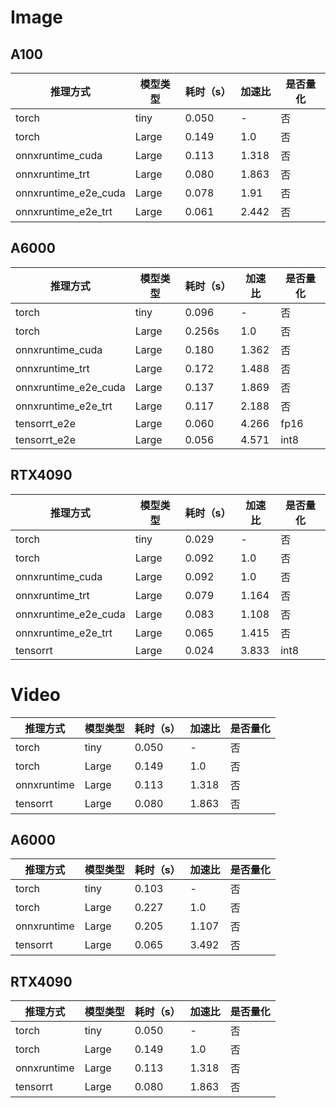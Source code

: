 # Image
## A100
  
| 推理方式             | 模型类型 | 耗时（s） | 加速比 | 是否量化 |
| -------------------- | -------- | --------- | ------ | -------- |
| torch                | tiny     | 0.050     | -      | 否       |
| torch                | Large    | 0.149     | 1.0    | 否       |
| onnxruntime_cuda     | Large    | 0.113     | 1.318  | 否       |
| onnxruntime_trt      | Large    | 0.080     | 1.863  | 否       |
| onnxruntime_e2e_cuda | Large    | 0.078     | 1.91   | 否       |
| onnxruntime_e2e_trt  | Large    | 0.061     | 2.442  | 否       |


## A6000
  
| 推理方式             | 模型类型 | 耗时（s） | 加速比 | 是否量化 |
| -------------------- | -------- | --------- | ------ | -------- |
| torch                | tiny     | 0.096     | -      | 否       |
| torch                | Large    | 0.256s    | 1.0    | 否       |
| onnxruntime_cuda     | Large    | 0.180     | 1.362  | 否       |
| onnxruntime_trt      | Large    | 0.172     | 1.488  | 否       |
| onnxruntime_e2e_cuda | Large    | 0.137     | 1.869  | 否       |
| onnxruntime_e2e_trt  | Large    | 0.117     | 2.188  | 否       |
| tensorrt_e2e         | Large    | 0.060     | 4.266  | fp16     |
| tensorrt_e2e         | Large    | 0.056     | 4.571  | int8     |

## RTX4090
| 推理方式             | 模型类型 | 耗时（s） | 加速比 | 是否量化 |
| -------------------- | -------- | --------- | ------ | -------- |
| torch                | tiny     | 0.029     | -      | 否       |
| torch                | Large    | 0.092     | 1.0    | 否       |
| onnxruntime_cuda     | Large    | 0.092     | 1.0    | 否       |
| onnxruntime_trt      | Large    | 0.079     | 1.164  | 否       |
| onnxruntime_e2e_cuda | Large    | 0.083     | 1.108  | 否       |
| onnxruntime_e2e_trt  | Large    | 0.065     | 1.415  | 否       |
| tensorrt             | Large    | 0.024     | 3.833  | int8     |

# Video

| 推理方式    | 模型类型 | 耗时（s） | 加速比 | 是否量化 |
| ----------- | -------- | --------- | ------ | -------- |
| torch       | tiny     | 0.050     | -      | 否       |
| torch       | Large    | 0.149     | 1.0    | 否       |
| onnxruntime | Large    | 0.113     | 1.318  | 否       |
| tensorrt    | Large    | 0.080     | 1.863  | 否       |


## A6000
  
| 推理方式    | 模型类型 | 耗时（s） | 加速比 | 是否量化 |
| ----------- | -------- | --------- | ------ | -------- |
| torch       | tiny     | 0.103     | -      | 否       |
| torch       | Large    | 0.227     | 1.0    | 否       |
| onnxruntime | Large    | 0.205     | 1.107  | 否       |
| tensorrt    | Large    | 0.065     | 3.492  | 否       |

## RTX4090

| 推理方式    | 模型类型 | 耗时（s） | 加速比 | 是否量化 |
| ----------- | -------- | --------- | ------ | -------- |
| torch       | tiny     | 0.050     | -      | 否       |
| torch       | Large    | 0.149     | 1.0    | 否       |
| onnxruntime | Large    | 0.113     | 1.318  | 否       |
| tensorrt    | Large    | 0.080     | 1.863  | 否       |